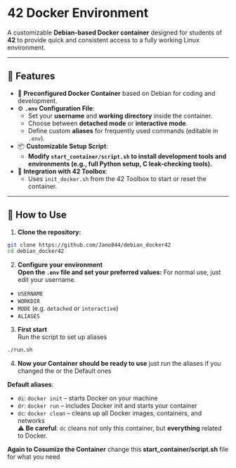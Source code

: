 # 42 Docker Environment

A customizable **Debian-based Docker container** designed for students of **42** to provide quick and consistent access to a fully working Linux environment.

---

## 🚀 Features

- 🐳 **Preconfigured Docker Container** based on Debian for coding and development.
- ⚙️ **`.env` Configuration File**:
  - Set your **username** and **working directory** inside the container.
  - Choose between **detached mode** or **interactive mode**.
  - Define custom **aliases** for frequently used commands (editable in `.env`).
- 📦 **Customizable Setup Script**:
  - **Modify `start_container/script.sh` to install development tools and environments (e.g., full Python setup, C leak-checking tools).**
- 🔄 **Integration with 42 Toolbox**:
  - Uses `init_docker.sh` from the 42 Toolbox to start or reset the container.

---

## 🧰 How to Use

1. **Clone the repository:**

  ```bash
  git clone https://github.com/Jano844/debian_docker42
  cd debian_docker42
  ```

2. **Configure your environment**   
**Open the `.env` file and set your preferred values:**
  For normal use, just edit your username. 

- `USERNAME`
- `WORKDIR`
- `MODE` (e.g. `detached` or `interactive`)
- `ALIASES`

3. **First start**  
  Run the script to set up aliases

  ```bash
  ./run.sh
  ```

4. **Now your Container should be ready to use**
  just run the aliases if you changed the or the Default ones

**Default aliases**:
- `di`: `docker init` – starts Docker on your machine
- `dr`: `docker run` – includes Docker init and starts your container
- `dc`: `docker clean` – cleans up all Docker images, containers, and networks  
  ⚠️ **Be careful**: `dc` cleans not only this container, but **everything** related to Docker.

**Again to Cosumize the Container**
  change this **start_container/script.sh** file for what you need
